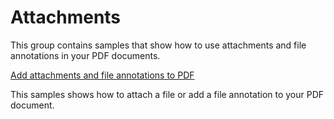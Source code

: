 # Attachments
This group contains samples that show how to use attachments and file annotations in your PDF documents.

[Add attachments and file annotations to PDF](/Samples/Attachments/AddAttachments)

This samples shows how to attach a file or add a file annotation to your PDF document.
